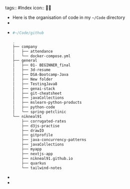 tags:: #Index
icon:: 👩‍💻

- Here is the organisation of code in my `~/Code` directory
-
- ```bash
  #~/Code/github 
  
  .
  ├── company
  │   ├── attendance
  │   └── docker-compose.yml
  ├── general
  │   ├── 01- BEGINNER_final
  │   ├── 3d-resume
  │   ├── DSA-Bootcamp-Java
  │   ├── New folder
  │   ├── TestingJava8
  │   ├── genai-stack
  │   ├── git-cheatsheet
  │   ├── javaCollections
  │   ├── mslearn-python-products
  │   ├── python-code
  │   └── spring-petclinic
  └── nikneal91
      ├── corrugated-rates
      ├── d3js-practise
      ├── drawIO
      ├── gitprofile
      ├── java-concurrency-patterns
      ├── javaCollections
      ├── myapp
      ├── nextjs-app
      ├── nikneal91.github.io
      ├── quarkus
      └── tailwind-notes
  
  ```
-
-